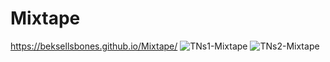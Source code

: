 # Mixtape
https://beksellsbones.github.io/Mixtape/
![TNs1-Mixtape](https://user-images.githubusercontent.com/89484770/132243049-43649c5a-98d8-4703-9123-2fad90e93b42.jpg)
![TNs2-Mixtape](https://user-images.githubusercontent.com/89484770/132243066-888100e3-6bf9-4215-aa37-9923e717da27.jpg)

